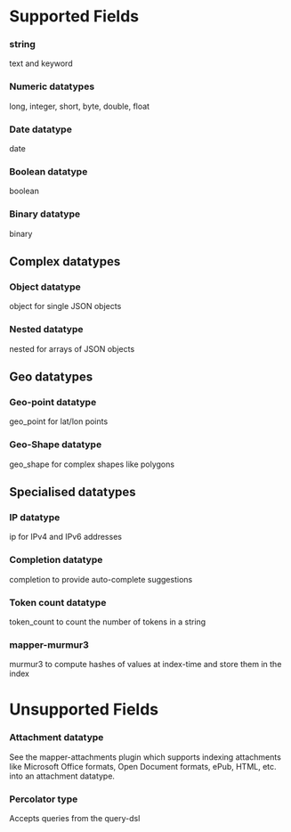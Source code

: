 # Supported Fields

### string
text and keyword
### Numeric datatypes
long, integer, short, byte, double, float
### Date datatype
date
### Boolean datatype
boolean
### Binary datatype
binary

## Complex datatypes
### Object datatype
object for single JSON objects
### Nested datatype
nested for arrays of JSON objects
## Geo datatypes
### Geo-point datatype
geo_point for lat/lon points
### Geo-Shape datatype
geo_shape for complex shapes like polygons

## Specialised datatypes
### IP datatype
ip for IPv4 and IPv6 addresses
### Completion datatype
completion to provide auto-complete suggestions
### Token count datatype
token_count to count the number of tokens in a string
### mapper-murmur3
murmur3 to compute hashes of values at index-time and store them in the index


# Unsupported Fields

### Attachment datatype
See the mapper-attachments plugin which supports indexing attachments like Microsoft Office formats, Open Document formats, ePub, HTML, etc. into an attachment datatype.
### Percolator type
Accepts queries from the query-dsl